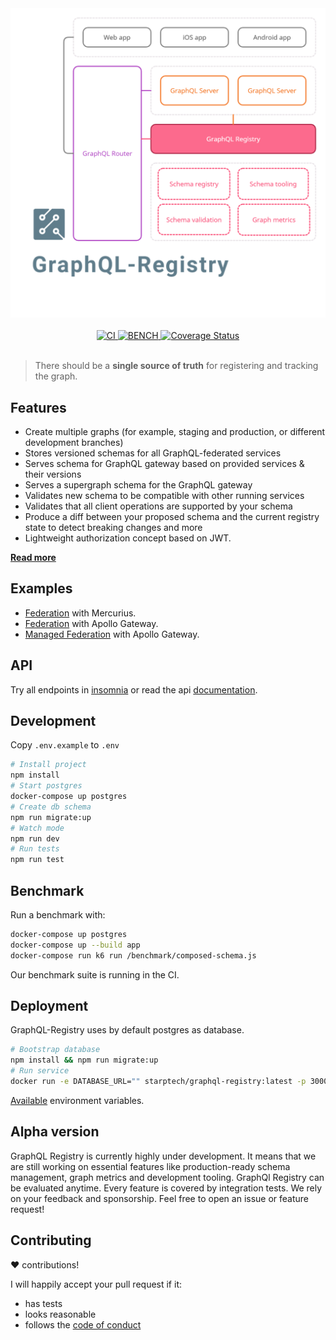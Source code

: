 <div align="center">
  <img src="./docs/logo-usecases.png" alt="graphql-registry" width="700" />
</div>

<br>

<div align="center">
  <a href="https://github.com/StarpTech/graphql-registry/actions?query=workflow%3ACI">
    <img src="https://github.com/StarpTech/graphql-registry/actions/workflows/ci.yml/badge.svg" alt="CI" />
  </a>
  <a href="https://github.com/StarpTech/graphql-registry/actions?query=workflow%3ABENCH">
    <img src="https://github.com/StarpTech/graphql-registry/actions/workflows/bench.yml/badge.svg" alt="BENCH" />
  </a>
  <a href='https://coveralls.io/github/StarpTech/graphql-registry?branch=main'><img src='https://coveralls.io/repos/github/StarpTech/graphql-registry/badge.svg?branch=main' alt='Coverage Status' /></a>
</div>

<br/>

> There should be a **single source of truth** for registering and tracking the graph.

## Features

- Create multiple graphs (for example, staging and production, or different development branches)
- Stores versioned schemas for all GraphQL-federated services
- Serves schema for GraphQL gateway based on provided services & their versions
- Serves a supergraph schema for the GraphQL gateway
- Validates new schema to be compatible with other running services
- Validates that all client operations are supported by your schema
- Produce a diff between your proposed schema and the current registry state to detect breaking changes and more
- Lightweight authorization concept based on JWT.

[**Read more**](https://principledgraphql.com/integrity#3-track-the-schema-in-a-registry)

## Examples

- [Federation](./examples/mercurius-federation) with Mercurius.
- [Federation](./examples/apollo-federation) with Apollo Gateway.
- [Managed Federation](./examples/apollo-managed-federation) with Apollo Gateway.

## API

Try all endpoints in [insomnia](https://insomnia.rest/run/?label=GraphQL%20Registry&uri=https%3A%2F%2Fraw.githubusercontent.com%2FStarpTech%2Fgraphql-registry%2Fmain%2Finsomnia.json) or read the api [documentation](./docs/api.md).

## Development

Copy `.env.example` to `.env`

```sh
# Install project
npm install
# Start postgres
docker-compose up postgres
# Create db schema
npm run migrate:up
# Watch mode
npm run dev
# Run tests
npm run test
```

## Benchmark

Run a benchmark with:

```sh
docker-compose up postgres
docker-compose up --build app
docker-compose run k6 run /benchmark/composed-schema.js
```

Our benchmark suite is running in the CI.

## Deployment

GraphQL-Registry uses by default postgres as database.

```sh
# Bootstrap database
npm install && npm run migrate:up
# Run service
docker run -e DATABASE_URL="" starptech/graphql-registry:latest -p 3000:3000
```

[Available](/src/core/env.schema.ts) environment variables.

## Alpha version

GraphQL Registry is currently highly under development. It means that we are still working on essential features like production-ready schema management, graph metrics and development tooling. GraphQl Registry can be evaluated anytime. Every feature is covered by integration tests. We rely on your feedback and sponsorship. Feel free to open an issue or feature request!

## Contributing

❤️ contributions!

I will happily accept your pull request if it:

- has tests
- looks reasonable
- follows the [code of conduct](./CODE_OF_CONDUCT.md)
